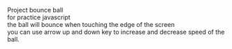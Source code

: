 Project bounce ball<br>
for practice javascript<br>
the ball will bounce when touching the edge of the screen<br>
you can use arrow up and down key to increase and decrease speed of the ball.<br>
